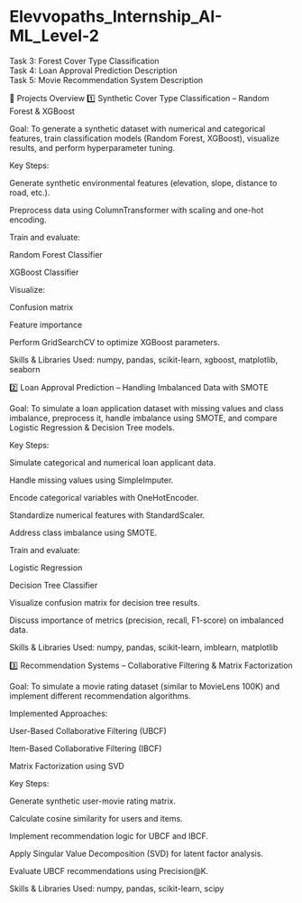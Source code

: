# Elevvopaths_Internship_AI-ML_Level-2
Task 3:  Forest Cover Type Classification     
Task 4: Loan Approval Prediction Description         
Task 5:  Movie Recommendation System Description

📌 Projects Overview
1️⃣ Synthetic Cover Type Classification – Random Forest & XGBoost

Goal:
To generate a synthetic dataset with numerical and categorical features, train classification models (Random Forest, XGBoost), visualize results, and perform hyperparameter tuning.

Key Steps:

Generate synthetic environmental features (elevation, slope, distance to road, etc.).

Preprocess data using ColumnTransformer with scaling and one-hot encoding.

Train and evaluate:

Random Forest Classifier

XGBoost Classifier

Visualize:

Confusion matrix

Feature importance

Perform GridSearchCV to optimize XGBoost parameters.

Skills & Libraries Used:
numpy, pandas, scikit-learn, xgboost, matplotlib, seaborn

2️⃣ Loan Approval Prediction – Handling Imbalanced Data with SMOTE

Goal:
To simulate a loan application dataset with missing values and class imbalance, preprocess it, handle imbalance using SMOTE, and compare Logistic Regression & Decision Tree models.

Key Steps:

Simulate categorical and numerical loan applicant data.

Handle missing values using SimpleImputer.

Encode categorical variables with OneHotEncoder.

Standardize numerical features with StandardScaler.

Address class imbalance using SMOTE.

Train and evaluate:

Logistic Regression

Decision Tree Classifier

Visualize confusion matrix for decision tree results.

Discuss importance of metrics (precision, recall, F1-score) on imbalanced data.

Skills & Libraries Used:
numpy, pandas, scikit-learn, imblearn, matplotlib

3️⃣ Recommendation Systems – Collaborative Filtering & Matrix Factorization

Goal:
To simulate a movie rating dataset (similar to MovieLens 100K) and implement different recommendation algorithms.

Implemented Approaches:

User-Based Collaborative Filtering (UBCF)

Item-Based Collaborative Filtering (IBCF)

Matrix Factorization using SVD

Key Steps:

Generate synthetic user-movie rating matrix.

Calculate cosine similarity for users and items.

Implement recommendation logic for UBCF and IBCF.

Apply Singular Value Decomposition (SVD) for latent factor analysis.

Evaluate UBCF recommendations using Precision@K.

Skills & Libraries Used:
numpy, pandas, scikit-learn, scipy
